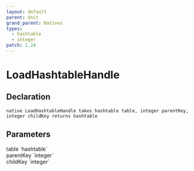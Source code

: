 ```yaml
---
layout: default
parent: Unit
grand_parent: Natives
types:
  - hashtable
  - integer
patch: 1.24
---
```


# LoadHashtableHandle

## Declaration

```
native LoadHashtableHandle takes hashtable table, integer parentKey, integer childKey returns hashtable
```

## Parameters
<dl>
  <dt>table `hashtable`</dt>
  <dd></dd>

  <dt>parentKey `integer`</dt>
  <dd></dd>

  <dt>childKey `integer`</dt>
  <dd></dd>
</dl>